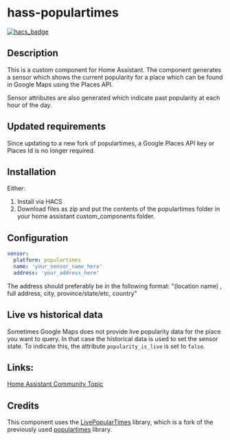 # hass-populartimes
[![hacs_badge](https://img.shields.io/badge/HACS-Default-orange.svg)](https://github.com/hacs/integration)

## Description
This is a custom component for Home Assistant.
The component generates a sensor which shows the current popularity for a place which can be found in Google Maps using the Places API.

Sensor attributes are also generated which indicate past popularity at each hour of the day. 

## Updated requirements

Since updating to a new fork of populartimes, a Google Places API key or Places Id is no longer required.

## Installation
Either:
1. Install via HACS
2. Download files as zip and put the contents of the populartimes folder in your home assistant custom_components folder.


## Configuration

```yaml
sensor:
  platform: populartimes
  name: 'your_sensor_name_here'
  address: 'your_address_here'
```
The address should preferably be in the following format:
"(location name) , full address, city, province/state/etc, country"

## Live vs historical data
Sometimes Google Maps does not provide live popularity data for the place you want to query.
In that case the historical data is used to set the sensor state.
To indicate this, the attribute `popularity_is_live` is set to `false`.

## Links:
[Home Assistant Community Topic](https://community.home-assistant.io/t/google-maps-places-popular-times-component/147362)

## Credits

This component uses the [LivePopularTimes](https://github.com/GrocerCheck/LivePopularTimes) library, which is a fork of the previously used [populartimes](https://github.com/m-wrzr/populartimes) library.
